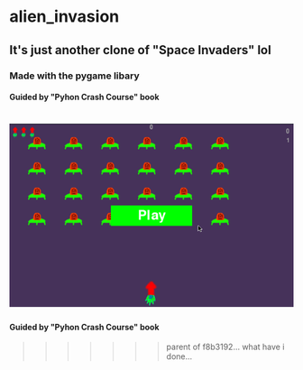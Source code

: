 # alien_invasion
## It's just another clone of "Space Invaders" lol
### Made with the pygame libary
#### Guided by "Pyhon Crash Course" book
![Gameplay](/images/gameplay.gif)
=======
#### Guided by "Pyhon Crash Course" book
>>>>>>> parent of f8b3192... what have i done...
